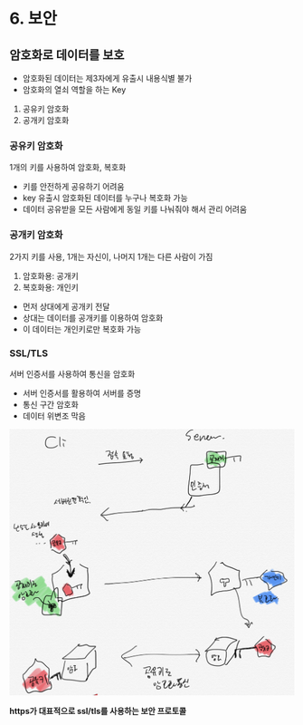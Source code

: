 # 6. 보안

## 암호화로 데이터를 보호

- 암호화된 데이터는 제3자에게 유출시 내용식별 불가
- 암호화의 열쇠 역할을 하는 Key

1. 공유키 암호화
2. 공개키 암호화

### 공유키 암호화

1개의 키를 사용하여 암호화, 복호화

- 키를 안전하게 공유하기 어려움
- key 유출시 암호화된 데이터를 누구나 복호화 가능
- 데이터 공유받을 모든 사람에게 동일 키를 나눠줘야 해서 관리 어려움

### 공개키 암호화

2가지 키를 사용, 1개는 자신이, 나머지 1개는 다른 사람이 가짐
1. 암호화용: 공개키
2. 복호화용: 개인키

- 먼저 상대에게 공개키 전달
- 상대는 데이터를 공개키를 이용하여 암호화
- 이 데이터는 개인키로만 복호화 가능

### SSL/TLS

서버 인증서를 사용하여 통신을 암호화

- 서버 인증서를 활용하여 서버를 증명
- 통신 구간 암호화
- 데이터 위변조 막음

![img](./img/ssl-tls.jpeg)

__https가 대표적으로 ssl/tls를 사용하는 보안 프로토콜__




